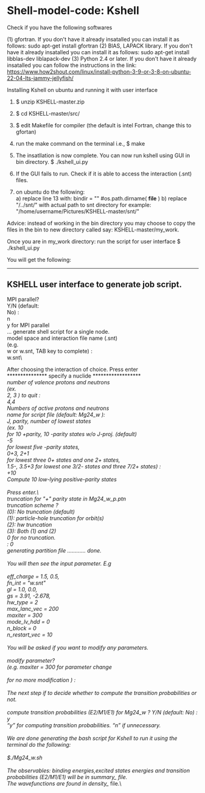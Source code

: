 #  Shell-model-code: Kshell

Check if you have the following softwares

(1) gfortran. If you don't have it already insatalled you can install it as follows: sudo apt-get install gfortran
(2) BlAS, LAPACK library. If you don't have it already insatalled you can install it as follows: sudo apt-get install libblas-dev liblapack-dev
(3) Python 2.4 or later. If you don't have it already insatalled you can follow the instructions in the link: https://www.how2shout.com/linux/install-python-3-9-or-3-8-on-ubuntu-22-04-lts-jammy-jellyfish/

 Installing Kshell on ubuntu and running it with user interface
 1) $ unzip KSHELL-master.zip
 2) $ cd KSHELL-master/src/
 3) $ edit Makefile for compiler (the default is intel Fortran, change this to gfortan)
 4) run the make command on the terminal i.e., $ make
 5) The insatllation is now complete. You can now run kshell using GUI in bin directory. $ ./kshell_ui.py 
 
 6) If the GUI fails to run. Check if it is able to access the interaction (.snt) files.
 7) on ubuntu do the following:  
    a) replace line 13 with:  bindir = "" #os.path.dirname( __file__ )
    b) replace "/../snt/" with actual path to snt directory for example: "/home/username/Pictures/KSHELL-master/snt/"

 Advice: instead of working in the bin directory you may choose to copy the files in the bin to new directory called say: KSHELL-master/my_work.
 
 Once you are in my_work directory: run the script for user interface $ ./kshell_ui.py
 
 You will get the following:
 
 -----------------------------
KSHELL user interface to generate job script.
-----------------------------
MPI parallel?\
Y/N (default:\
No) :\
n\
y for MPI parallel\
... generate shell script for a single node.\
model space and interaction file name (.snt)\
(e.g.\
w or w.snt, TAB key to complete) :\
w.snt\

After choosing the interaction of choice. Press enter
\
*************** specify a nuclide ********************\
number of valence protons and neutrons\
(ex.\
2, 3 <CR>) <CR> to quit :\
4,4\
Numbers of active protons and neutrons\
name for script file (default: Mg24_w ):\
J, parity, number of lowest states\
(ex. 10\
for 10 +parity, 10 -parity states w/o J-proj. (default)\
-5\
for lowest five -parity states,\
0+3, 2+1\
for lowest three 0+ states and one 2+ states,\
1.5-, 3.5+3 for lowest one 3/2- states and three 7/2+ states) :\
+10\
Compute 10 low-lying positive-parity states\
\
Press enter.\ 
\
truncation for "+" parity state in Mg24_w_p.ptn\
truncation scheme ?\
(0): No truncation (default)\
(1): particle-hole truncation for orbit(s)\
(2): hw truncation\
(3): Both (1) and (2)\
0 for no truncation.\
: 0\
generating partition file ............ done.\
\
You will then see the input parameter. E.g\
\
eff_charge = 1.5, 0.5,\
fn_int = "w.snt"\
gl = 1.0, 0.0,\
gs = 3.91, -2.678,\
hw_type = 2\
max_lanc_vec = 200\
maxiter = 300\
mode_lv_hdd = 0\
n_block = 0\
n_restart_vec = 10\
\
You will be asked if you want to modify any parameters.\
\
modify parameter?\
(e.g. maxiter = 300 for parameter change\
<CR>\
for no more modification ) :\
\
The next step if to decide whether to compute the transition probabilities or not.\
\
compute transition probabilities (E2/M1/E1) for
Mg24_w ? Y/N (default: No) :\
y\
“y” for computing transition probabilities. “n” if unnecessary.\
\
We are done generating the bash script for Kshell to run it using the terminal do the following:\
\
$./Mg24_w.sh\
\
The observables: binding energies,excited states energies and transition probabilities (E2/M1/E1) will be in summary_* file.\
The wavefunctions are found in density_*  file.\
